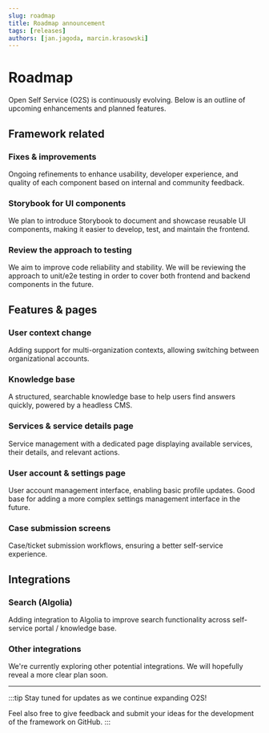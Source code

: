 ```yaml
---
slug: roadmap
title: Roadmap announcement
tags: [releases]
authors: [jan.jagoda, marcin.krasowski]
---
```


# Roadmap

Open Self Service (O2S) is continuously evolving. Below is an outline of upcoming enhancements and planned features.

<!--truncate-->

## Framework related

### Fixes & improvements
Ongoing refinements to enhance usability, developer experience, and quality of each component based on internal and community feedback.

### Storybook for UI components
We plan to introduce Storybook to document and showcase reusable UI components, making it easier to develop, test, and maintain the frontend.

### Review the approach to testing
We aim to improve code reliability and stability. We will be reviewing the approach to unit/e2e testing in order to cover both frontend and backend components in the future.

## Features & pages

### User context change
Adding support for multi-organization contexts, allowing switching between organizational accounts.

### Knowledge base
A structured, searchable knowledge base to help users find answers quickly, powered by a headless CMS.

### Services & service details page
Service management with a dedicated page displaying available services, their details, and relevant actions.

### User account & settings page
User account management interface, enabling basic profile updates. Good base for adding a more complex settings management interface in the future.

### Case submission screens
Case/ticket submission workflows, ensuring a better self-service experience.

## Integrations

### Search (Algolia)
Adding integration to Algolia to improve search functionality across self-service portal / knowledge base.

### Other integrations
We're currently exploring other potential integrations. We will hopefully reveal a more clear plan soon.

---

:::tip
Stay tuned for updates as we continue expanding O2S!

Feel also free to give feedback and submit your ideas for the development of the framework on GitHub.
:::
